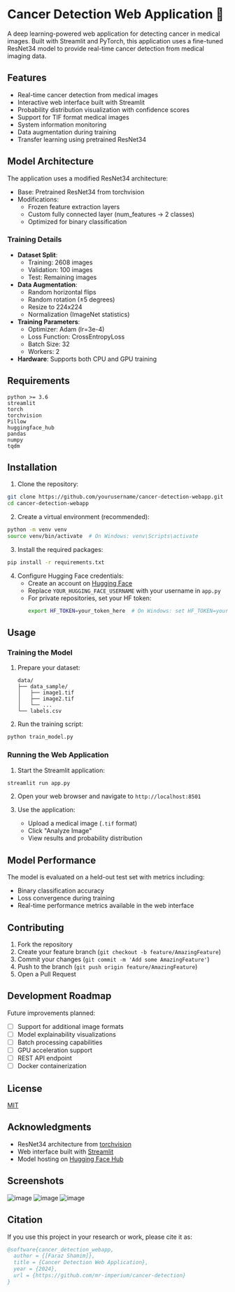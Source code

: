 # Cancer Detection Web Application 🔬

A deep learning-powered web application for detecting cancer in medical images. Built with Streamlit and PyTorch, this application uses a fine-tuned ResNet34 model to provide real-time cancer detection from medical imaging data.

## Features

- Real-time cancer detection from medical images
- Interactive web interface built with Streamlit
- Probability distribution visualization with confidence scores
- Support for TIF format medical images
- System information monitoring
- Data augmentation during training
- Transfer learning using pretrained ResNet34

## Model Architecture

The application uses a modified ResNet34 architecture:
- Base: Pretrained ResNet34 from torchvision
- Modifications:
  - Frozen feature extraction layers
  - Custom fully connected layer (num_features → 2 classes)
  - Optimized for binary classification

### Training Details

- **Dataset Split**:
  - Training: 2608 images
  - Validation: 100 images
  - Test: Remaining images
- **Data Augmentation**:
  - Random horizontal flips
  - Random rotation (±5 degrees)
  - Resize to 224x224
  - Normalization (ImageNet statistics)
- **Training Parameters**:
  - Optimizer: Adam (lr=3e-4)
  - Loss Function: CrossEntropyLoss
  - Batch Size: 32
  - Workers: 2
- **Hardware**: Supports both CPU and GPU training

## Requirements

```
python >= 3.6
streamlit
torch
torchvision
Pillow
huggingface_hub
pandas
numpy
tqdm
```

## Installation

1. Clone the repository:
```bash
git clone https://github.com/yourusername/cancer-detection-webapp.git
cd cancer-detection-webapp
```

2. Create a virtual environment (recommended):
```bash
python -m venv venv
source venv/bin/activate  # On Windows: venv\Scripts\activate
```

3. Install the required packages:
```bash
pip install -r requirements.txt
```

4. Configure Hugging Face credentials:
   - Create an account on [Hugging Face](https://huggingface.co)
   - Replace `YOUR_HUGGING_FACE_USERNAME` with your username in `app.py`
   - For private repositories, set your HF token:
     ```bash
     export HF_TOKEN=your_token_here  # On Windows: set HF_TOKEN=your_token_here
     ```

## Usage

### Training the Model

1. Prepare your dataset:
   ```
   data/
   ├── data_sample/
   │   ├── image1.tif
   │   ├── image2.tif
   │   └── ...
   └── labels.csv
   ```

2. Run the training script:
```bash
python train_model.py
```

### Running the Web Application

1. Start the Streamlit application:
```bash
streamlit run app.py
```

2. Open your web browser and navigate to `http://localhost:8501`

3. Use the application:
   - Upload a medical image (`.tif` format)
   - Click "Analyze Image"
   - View results and probability distribution

## Model Performance

The model is evaluated on a held-out test set with metrics including:
- Binary classification accuracy
- Loss convergence during training
- Real-time performance metrics available in the web interface

## Contributing

1. Fork the repository
2. Create your feature branch (`git checkout -b feature/AmazingFeature`)
3. Commit your changes (`git commit -m 'Add some AmazingFeature'`)
4. Push to the branch (`git push origin feature/AmazingFeature`)
5. Open a Pull Request

## Development Roadmap

Future improvements planned:
- [ ] Support for additional image formats
- [ ] Model explainability visualizations
- [ ] Batch processing capabilities
- [ ] GPU acceleration support
- [ ] REST API endpoint
- [ ] Docker containerization

## License

[MIT](https://github.com/Mr-Imperium/Cancer-Detection/blob/main/LICENSE)
## Acknowledgments

- ResNet34 architecture from [torchvision](https://pytorch.org/vision/)
- Web interface built with [Streamlit](https://streamlit.io/)
- Model hosting on [Hugging Face Hub](https://huggingface.co/)

## Screenshots
![image](https://github.com/user-attachments/assets/961b0640-776d-4c82-9789-00375e1e3067)
![image](https://github.com/user-attachments/assets/285576b8-d3df-4f0c-891e-366c641a796a)
![image](https://github.com/user-attachments/assets/9877245c-1117-4239-a82d-bd94b314dd72)


## Citation

If you use this project in your research or work, please cite it as:

```bibtex
@software{cancer_detection_webapp,
  author = {[Faraz Shamim]},
  title = {Cancer Detection Web Application},
  year = {2024},
  url = {https://github.com/mr-imperium/cancer-detection}
}
```
